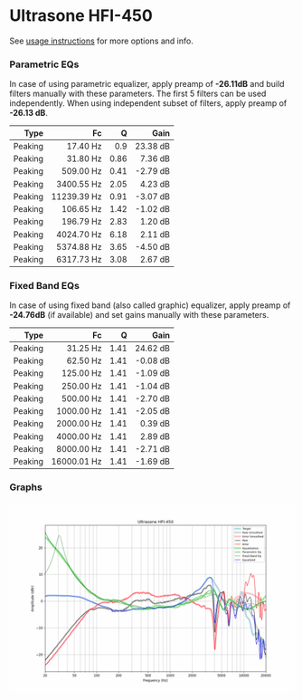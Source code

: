 # Ultrasone HFI-450
See [usage instructions](https://github.com/jaakkopasanen/AutoEq#usage) for more options and info.

### Parametric EQs
In case of using parametric equalizer, apply preamp of **-26.11dB** and build filters manually
with these parameters. The first 5 filters can be used independently.
When using independent subset of filters, apply preamp of **-26.13 dB**.

| Type    | Fc          |    Q | Gain     |
|--------:|------------:|-----:|---------:|
| Peaking | 17.40 Hz    | 0.9  | 23.38 dB |
| Peaking | 31.80 Hz    | 0.86 | 7.36 dB  |
| Peaking | 509.00 Hz   | 0.41 | -2.79 dB |
| Peaking | 3400.55 Hz  | 2.05 | 4.23 dB  |
| Peaking | 11239.39 Hz | 0.91 | -3.07 dB |
| Peaking | 106.65 Hz   | 1.42 | -1.02 dB |
| Peaking | 196.79 Hz   | 2.83 | 1.20 dB  |
| Peaking | 4024.70 Hz  | 6.18 | 2.11 dB  |
| Peaking | 5374.88 Hz  | 3.65 | -4.50 dB |
| Peaking | 6317.73 Hz  | 3.08 | 2.67 dB  |

### Fixed Band EQs
In case of using fixed band (also called graphic) equalizer, apply preamp of **-24.76dB**
(if available) and set gains manually with these parameters.

| Type    | Fc          |    Q | Gain     |
|--------:|------------:|-----:|---------:|
| Peaking | 31.25 Hz    | 1.41 | 24.62 dB |
| Peaking | 62.50 Hz    | 1.41 | -0.08 dB |
| Peaking | 125.00 Hz   | 1.41 | -1.09 dB |
| Peaking | 250.00 Hz   | 1.41 | -1.04 dB |
| Peaking | 500.00 Hz   | 1.41 | -2.70 dB |
| Peaking | 1000.00 Hz  | 1.41 | -2.05 dB |
| Peaking | 2000.00 Hz  | 1.41 | 0.39 dB  |
| Peaking | 4000.00 Hz  | 1.41 | 2.89 dB  |
| Peaking | 8000.00 Hz  | 1.41 | -2.71 dB |
| Peaking | 16000.01 Hz | 1.41 | -1.69 dB |

### Graphs
![](./Ultrasone%20HFI-450.png)